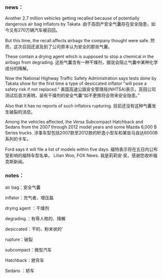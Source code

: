 ### news：

Another 2.7 million vehicles getting recalled because of potentially dangerous air bag inflators by Takata. 由于高田产安全气囊存在安全隐患，如今又有270万辆汽车被召回。

But this time, the recall affects airbags the company thought were safe. 然而，这次召回还波及到了公司原本认为安全的那些气囊。

These contain a drying agent which is supposed to stop a chemical in the airbags from degrading. 这些气囊含有一种干燥剂，据说会阻止气囊中某种化学成分的降解。

Now the National Highway Traffic Safety Administration says tests done by Takata show for the first time a type of desiccated inflator "will pose a safety risk if not replaced." 美国高速公路安全管理局(NHTSA)表示，高田公司测试后首次表明，装有干燥剂的安全气囊“如不更换将会带来安全隐患。”

Also that it has no reports of such inflators rupturing. 目前还没有这种气囊发生破裂的消息。



Among the vehicles affected, the Versa Subcompact Hatchback and Sedans from the 2007 through 2012 model years and some Mazda 6,000 B Series trucks. 涉事车型包括2007款至2012款的轩逸小型车和某些马自达6000B系列的卡车。

Ford says it will file a list of models within five days. 福特表示将在五日内公布受影响的福特车型名单。
Lilian Woo, FOX News. 我是莉莉安·吴，感谢您收听福克斯新闻。



### notes：

air bag：安全气囊

inflator：充气者、增压磊

drying agent ：干燥剂

degrading.：有辱人格的、降解

desiccated：干的、粉末状的‘

rupture：破裂

subcompact：微型汽车 

Hatchback：掀背车

Sedans ：轿车



